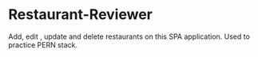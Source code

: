 # Restaurant-Reviewer
Add, edit , update and delete restaurants on this SPA application. Used to practice PERN stack.
